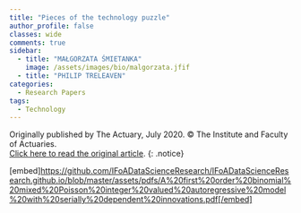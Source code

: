 ```yaml
---
title: "Pieces of the technology puzzle"
author_profile: false 
classes: wide
comments: true
sidebar:
  - title: "MAŁGORZATA ŚMIETANKA"
    image: /assets/images/bio/malgorzata.jfif
  - title: "PHILIP TRELEAVEN"
categories:
  - Research Papers
tags:
  - Technology
---
```


Originally published by The Actuary, July 2020. © The Institute and Faculty of Actuaries. <br>
<a href="https://www.theactuary.com/features/2020/07/08/pieces-technology-puzzle"> Click here to read the original article</a>.
{: .notice}

[embed]https://github.com/IFoADataScienceResearch/IFoADataScienceResearch.github.io/blob/master/assets/pdfs/A%20first%20order%20binomial%20mixed%20Poisson%20integer%20valued%20autoregressive%20model%20with%20serially%20dependent%20innovations.pdf[/embed]
